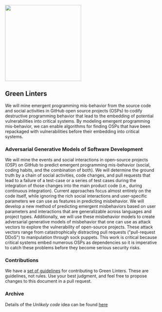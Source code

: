 <img src="https://github.com/hsanchez/greenlinters/raw/master/greenlinters.png" width="250">

## Green Linters

We will mine emergent programming mis-behavior from the source code  and social
activities in GitHub open source projects (OSPs) to codify destructive  programming
behavior that lead to the embedding of potential vulnerabilities into critical
systems. By modeling emergent programming mis-behavior, we can enable algorithms
for finding OSPs that have been repackaged with vulnerabilities before their
embedding into critical systems.

### Adversarial Generative Models of Software Development

We will mine the events and social interactions in open-source projects (OSP) on
GitHub to predict emergent programming mis-behavior (social, coding habits, and
the combination of both). We will determine the ground truth by a chain of
social activities, code changes, and pull requests that lead to a failure of a
test-case or a series of test cases during the integration of those changes into
the main product code (i.e., during continuous integration). Current approaches
focus almost entirely on the code itself, while ignoring the rich social
interactions and user-specific parameters we can  use as features in predicting
misbehavior. We will develop a new method of predicting emergent misbehaviors
based on user parameters and interactions that are generalizable across
languages and project types. Additionally, we will use these misbehavior models
to create adversarial generative models of misbehavior that one can use as
attack vectors to explore the vulnerability of open-source projects.  These
attack vectors range from catastrophically distracting pull requests
("pull-request DDoS") to manipulation through sock puppets.  This work is
critical because critical systems embed numerous OSPs as dependencies so it is
imperative to catch these problems before they become serious security risks.   


### Contributions

We have a [set of guidelines](CONTRIBUTING.md) for contributing to Green
Linters.  These are guidelines, not rules. Use your best judgment, and feel free
to propose  changes to this document in a pull request.


### Archive

Details of the _Unlikely code_ idea can be found [here](Unlikely.md)
